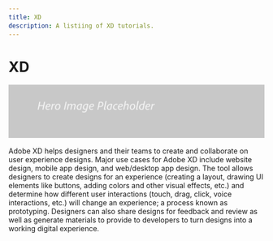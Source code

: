 ```yaml
---
title: XD
description: A listiing of XD tutorials.
---
```


# XD

![Tutorial Hero Image](../assets/hero_placeholder.png)

Adobe XD helps designers and their teams to create and collaborate on user experience designs. Major use cases for Adobe XD include website design, mobile app design, and web/desktop app design. The tool allows designers to create designs for an experience (creating a layout, drawing UI elements like buttons, adding colors and other visual effects, etc.) and determine how different user interactions (touch, drag, click, voice interactions, etc.) will change an experience; a process known as prototyping. Designers can also share designs for feedback and review as well as generate materials to provide to developers to turn designs into a working digital experience. 